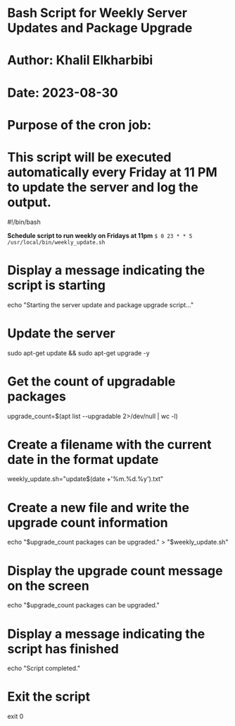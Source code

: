 # Bash Script for Weekly Server Updates and Package Upgrade
# Author: Khalil Elkharbibi
# Date: 2023-08-30

# Purpose of the cron job:
# This script will be executed automatically every Friday at 11 PM to update the server and log the output.

#!/bin/bash

**Schedule script to run weekly on Fridays at 11pm**
`$ 0 23 * * 5 /usr/local/bin/weekly_update.sh`

# Display a message indicating the script is starting
echo "Starting the server update and package upgrade script..."

# Update the server
sudo apt-get update && sudo apt-get upgrade -y

# Get the count of upgradable packages
upgrade_count=$(apt list --upgradable 2>/dev/null | wc -l)

# Create a filename with the current date in the format update
weekly_update.sh="update$(date +'%m.%d.%y').txt"

# Create a new file and write the upgrade count information
echo "$upgrade_count packages can be upgraded." > "$weekly_update.sh"

# Display the upgrade count message on the screen
echo "$upgrade_count packages can be upgraded."

# Display a message indicating the script has finished
echo "Script completed."

# Exit the script
exit 0


